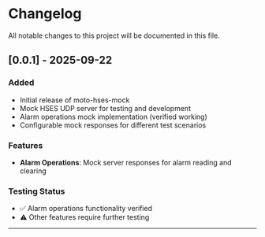 # Changelog

All notable changes to this project will be documented in this file.

## [0.0.1] - 2025-09-22

### Added
- Initial release of moto-hses-mock
- Mock HSES UDP server for testing and development
- Alarm operations mock implementation (verified working)
- Configurable mock responses for different test scenarios

### Features
- **Alarm Operations**: Mock server responses for alarm reading and clearing

### Testing Status
- ✅ Alarm operations functionality verified
- ⚠️ Other features require further testing

---
